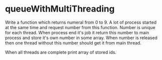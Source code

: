 # queueWithMultiThreading
Write a function which returns numeral from 0 to 9.
A lot of process started at the same time and request number from this function. Number is unique for each thread.
When process end it's job it return this number to main process and store it's own number in some array.
When number is released then one thread without this number should get it from main thread.

When all threads are complete print array of stored ids.
